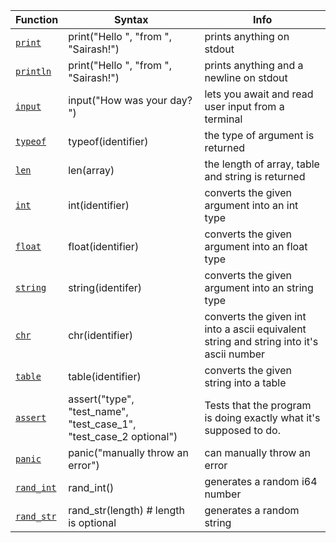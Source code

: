 | **Function**                                           | **Syntax**                                                         | **Info**                                                          |
| ------------------------------------------------------ | ------------------------------------------------------------------ | ----------------------------------------------------------------- |
| [`print`](./built-in-functions.md#println)             | print("Hello ", "from ", "Sairash!")                               | prints anything on stdout                                         |
| [`println`](./built-in-functions.md#println)           | print("Hello ", "from ", "Sairash!")                               | prints anything and a newline on stdout                           |
| [`input`](./built-in-functions.md#input)               | input("How was your day? ")                                        | lets you await and read user input from a terminal                |
| [`typeof`](./built-in-functions.md#typeof)             | typeof(identifier)                                                 | the type of argument is returned                                  |
| [`len`](./built-in-functions.md#len)                   | len(array)                                                         | the length of array, table and string is returned                 |
| [`int`](./built-in-functions.md#int-float-string)      | int(identifier)                                                    | converts the given argument into an int type                      |
| [`float`](./built-in-functions.md#int-float-string)    | float(identifier)                                                  | converts the given argument into an float type                    |
| [`string`](./built-in-functions.md#int-float-string)   | string(identifer)                                                  | converts the given argument into an string type                   |
|[`chr`](./built-in-functions.md#chr)| chr(identifier)| converts the given int into a ascii equivalent string and string into it's ascii number|
|[`table`](./built-in-functions.md#table)| table(identifier)| converts the given string into a table|
| [`assert`](./built-in-functions.md#testing)            | assert("type", "test_name", "test_case_1", "test_case_2 optional") | Tests that the program is doing exactly what it's supposed to do. |
| [`panic`](./built-in-functions.md#panic)               | panic("manually throw an error")                                   | can manually throw an error                                       |
| [`rand_int`](./built-in-functions.md#random-generator) | rand_int()                                                         | generates a random i64 number                                     |
| [`rand_str`](./built-in-functions.md#random-generator) | rand_str(length) # length is optional                              | generates a random string                                         |

